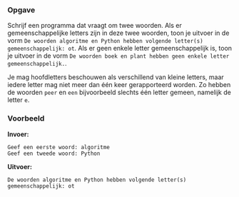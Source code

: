 ### Opgave

Schrijf een programma dat vraagt om twee woorden. Als er gemeenschappelijke letters zijn in deze twee woorden, toon je uitvoer in de vorm `De woorden algoritme
en Python hebben volgende letter(s) gemeenschappelijk: ot`. Als er geen enkele letter gemeenschappelijk is, toon je uitvoer in de vorm `De woorden boek en plant
hebben geen enkele letter gemeenschappelijk.`.

Je mag hoofdletters beschouwen als verschillend van kleine letters, maar iedere letter mag niet meer dan één keer gerapporteerd worden. Zo hebben de woorden `peer` en `een` bijvoorbeeld slechts één letter gemeen, namelijk de letter `e`.


### Voorbeeld

**Invoer:**

    Geef een eerste woord: algoritme
    Geef een tweede woord: Python


**Uitvoer:**

    De woorden algoritme en Python hebben volgende letter(s) gemeenschappelijk: ot
